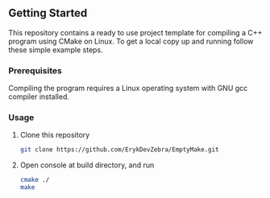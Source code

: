 <!-- GETTING STARTED -->
## Getting Started
This repository contains a ready to use project template for compiling a C++ program using CMake on Linux.
To get a local copy up and running follow these simple example steps.

### Prerequisites
Compiling the program requires a Linux operating system with GNU gcc compiler installed. 

### Usage
1. Clone this repository
   ```sh
   git clone https://github.com/ErykDevZebra/EmptyMake.git
   ```
2. Open console at build directory, and run
   ```sh
   cmake ./
   make
   ```

